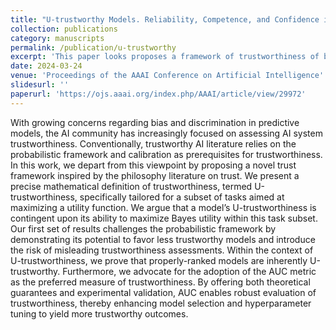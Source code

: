 ```yaml
---
title: "U-trustworthy Models. Reliability, Competence, and Confidence in Decision-Making"
collection: publications
category: manuscripts
permalink: /publication/u-trustworthy
excerpt: 'This paper looks proposes a framework of trustworthiness of binary classification models for decision making'
date: 2024-03-24
venue: 'Proceedings of the AAAI Conference on Artificial Intelligence'
slidesurl: ''
paperurl: 'https://ojs.aaai.org/index.php/AAAI/article/view/29972'
---
```


With growing concerns regarding bias and discrimination in predictive models, the AI community has increasingly focused on assessing AI system trustworthiness. Conventionally, trustworthy AI literature relies on the probabilistic framework and calibration as prerequisites for trustworthiness. In this work, we depart from this viewpoint by proposing a novel trust framework inspired by the philosophy literature on trust. We present a precise mathematical definition of trustworthiness, termed U-trustworthiness, specifically tailored for a subset of tasks aimed at maximizing a utility function. We argue that a model’s U-trustworthiness is contingent upon its ability to maximize Bayes utility within this task subset. Our first set of results challenges the probabilistic framework by demonstrating its potential to favor less trustworthy models and introduce the risk of misleading trustworthiness assessments. Within the context of U-trustworthiness, we prove that properly-ranked models are inherently U-trustworthy. Furthermore, we advocate for the adoption of the AUC metric as the preferred measure of trustworthiness. By offering both theoretical guarantees and experimental validation, AUC enables robust evaluation of trustworthiness, thereby enhancing model selection and hyperparameter tuning to yield more trustworthy outcomes.
